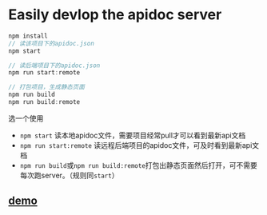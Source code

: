 # Easily devlop the apidoc server

```js
npm install
// 读该项目下的apidoc.json
npm start

// 读后端项目下的apidoc.json
npm run start:remote

// 打包项目，生成静态页面
npm run build
npm run build:remote
```

选一个使用

- `npm start` 读本地apidoc文件，需要项目经常pull才可以看到最新api文档
- `npm run start:remote` 读远程后端项目的apidoc文件，可及时看到最新api文档
- `npm run build`或`npm run build:remote`打包出静态页面然后打开，可不需要每次跑server。（规则同`start`）

## [demo](https://haohouming.github.io/youhua-apidoc/index)
